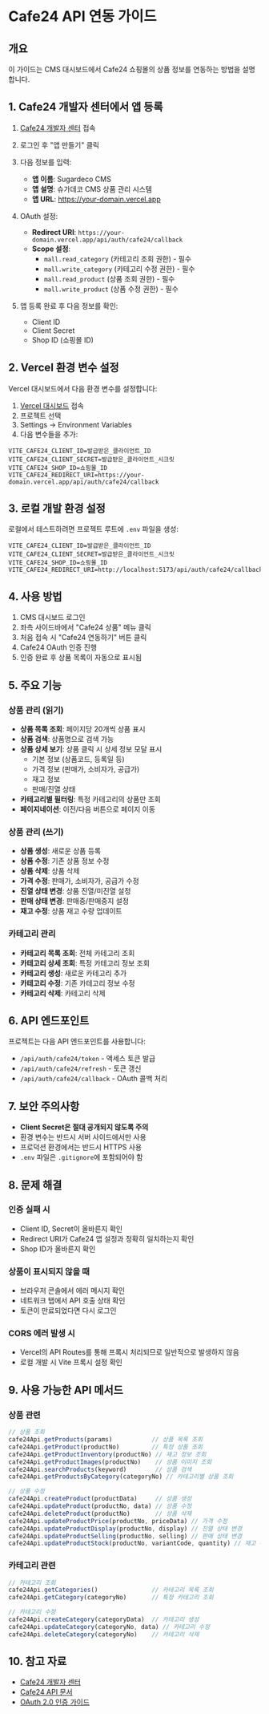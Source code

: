 # Cafe24 API 연동 가이드

## 개요
이 가이드는 CMS 대시보드에서 Cafe24 쇼핑몰의 상품 정보를 연동하는 방법을 설명합니다.

## 1. Cafe24 개발자 센터에서 앱 등록

1. [Cafe24 개발자 센터](https://developers.cafe24.com) 접속
2. 로그인 후 "앱 만들기" 클릭
3. 다음 정보를 입력:
   - **앱 이름**: Sugardeco CMS
   - **앱 설명**: 슈가데코 CMS 상품 관리 시스템
   - **앱 URL**: https://your-domain.vercel.app

4. OAuth 설정:
   - **Redirect URI**: `https://your-domain.vercel.app/api/auth/cafe24/callback`
   - **Scope 설정**: 
     - `mall.read_category` (카테고리 조회 권한) - 필수
     - `mall.write_category` (카테고리 수정 권한) - 필수
     - `mall.read_product` (상품 조회 권한) - 필수
     - `mall.write_product` (상품 수정 권한) - 필수

5. 앱 등록 완료 후 다음 정보를 확인:
   - Client ID
   - Client Secret
   - Shop ID (쇼핑몰 ID)

## 2. Vercel 환경 변수 설정

Vercel 대시보드에서 다음 환경 변수를 설정합니다:

1. [Vercel 대시보드](https://vercel.com) 접속
2. 프로젝트 선택
3. Settings → Environment Variables
4. 다음 변수들을 추가:

```
VITE_CAFE24_CLIENT_ID=발급받은_클라이언트_ID
VITE_CAFE24_CLIENT_SECRET=발급받은_클라이언트_시크릿
VITE_CAFE24_SHOP_ID=쇼핑몰_ID
VITE_CAFE24_REDIRECT_URI=https://your-domain.vercel.app/api/auth/cafe24/callback
```

## 3. 로컬 개발 환경 설정

로컬에서 테스트하려면 프로젝트 루트에 `.env` 파일을 생성:

```env
VITE_CAFE24_CLIENT_ID=발급받은_클라이언트_ID
VITE_CAFE24_CLIENT_SECRET=발급받은_클라이언트_시크릿
VITE_CAFE24_SHOP_ID=쇼핑몰_ID
VITE_CAFE24_REDIRECT_URI=http://localhost:5173/api/auth/cafe24/callback
```

## 4. 사용 방법

1. CMS 대시보드 로그인
2. 좌측 사이드바에서 "Cafe24 상품" 메뉴 클릭
3. 처음 접속 시 "Cafe24 연동하기" 버튼 클릭
4. Cafe24 OAuth 인증 진행
5. 인증 완료 후 상품 목록이 자동으로 표시됨

## 5. 주요 기능

### 상품 관리 (읽기)
- **상품 목록 조회**: 페이지당 20개씩 상품 표시
- **상품 검색**: 상품명으로 검색 가능
- **상품 상세 보기**: 상품 클릭 시 상세 정보 모달 표시
  - 기본 정보 (상품코드, 등록일 등)
  - 가격 정보 (판매가, 소비자가, 공급가)
  - 재고 정보
  - 판매/진열 상태
- **카테고리별 필터링**: 특정 카테고리의 상품만 조회
- **페이지네이션**: 이전/다음 버튼으로 페이지 이동

### 상품 관리 (쓰기)
- **상품 생성**: 새로운 상품 등록
- **상품 수정**: 기존 상품 정보 수정
- **상품 삭제**: 상품 삭제
- **가격 수정**: 판매가, 소비자가, 공급가 수정
- **진열 상태 변경**: 상품 진열/미진열 설정
- **판매 상태 변경**: 판매중/판매중지 설정
- **재고 수정**: 상품 재고 수량 업데이트

### 카테고리 관리
- **카테고리 목록 조회**: 전체 카테고리 조회
- **카테고리 상세 조회**: 특정 카테고리 정보 조회
- **카테고리 생성**: 새로운 카테고리 추가
- **카테고리 수정**: 기존 카테고리 정보 수정
- **카테고리 삭제**: 카테고리 삭제

## 6. API 엔드포인트

프로젝트는 다음 API 엔드포인트를 사용합니다:

- `/api/auth/cafe24/token` - 액세스 토큰 발급
- `/api/auth/cafe24/refresh` - 토큰 갱신
- `/api/auth/cafe24/callback` - OAuth 콜백 처리

## 7. 보안 주의사항

- **Client Secret은 절대 공개되지 않도록 주의**
- 환경 변수는 반드시 서버 사이드에서만 사용
- 프로덕션 환경에서는 반드시 HTTPS 사용
- `.env` 파일은 `.gitignore`에 포함되어야 함

## 8. 문제 해결

### 인증 실패 시
- Client ID, Secret이 올바른지 확인
- Redirect URI가 Cafe24 앱 설정과 정확히 일치하는지 확인
- Shop ID가 올바른지 확인

### 상품이 표시되지 않을 때
- 브라우저 콘솔에서 에러 메시지 확인
- 네트워크 탭에서 API 호출 상태 확인
- 토큰이 만료되었다면 다시 로그인

### CORS 에러 발생 시
- Vercel의 API Routes를 통해 프록시 처리되므로 일반적으로 발생하지 않음
- 로컬 개발 시 Vite 프록시 설정 확인

## 9. 사용 가능한 API 메서드

### 상품 관련
```javascript
// 상품 조회
cafe24Api.getProducts(params)           // 상품 목록 조회
cafe24Api.getProduct(productNo)         // 특정 상품 조회
cafe24Api.getProductInventory(productNo) // 재고 정보 조회
cafe24Api.getProductImages(productNo)    // 상품 이미지 조회
cafe24Api.searchProducts(keyword)        // 상품 검색
cafe24Api.getProductsByCategory(categoryNo) // 카테고리별 상품 조회

// 상품 수정
cafe24Api.createProduct(productData)     // 상품 생성
cafe24Api.updateProduct(productNo, data) // 상품 수정
cafe24Api.deleteProduct(productNo)       // 상품 삭제
cafe24Api.updateProductPrice(productNo, priceData) // 가격 수정
cafe24Api.updateProductDisplay(productNo, display) // 진열 상태 변경
cafe24Api.updateProductSelling(productNo, selling) // 판매 상태 변경
cafe24Api.updateProductStock(productNo, variantCode, quantity) // 재고 수정
```

### 카테고리 관련
```javascript
// 카테고리 조회
cafe24Api.getCategories()               // 카테고리 목록 조회
cafe24Api.getCategory(categoryNo)       // 특정 카테고리 조회

// 카테고리 수정
cafe24Api.createCategory(categoryData)  // 카테고리 생성
cafe24Api.updateCategory(categoryNo, data) // 카테고리 수정
cafe24Api.deleteCategory(categoryNo)    // 카테고리 삭제
```

## 10. 참고 자료

- [Cafe24 개발자 센터](https://developers.cafe24.com)
- [Cafe24 API 문서](https://developers.cafe24.com/docs/api/)
- [OAuth 2.0 인증 가이드](https://developers.cafe24.com/docs/api/admin/#oauth)